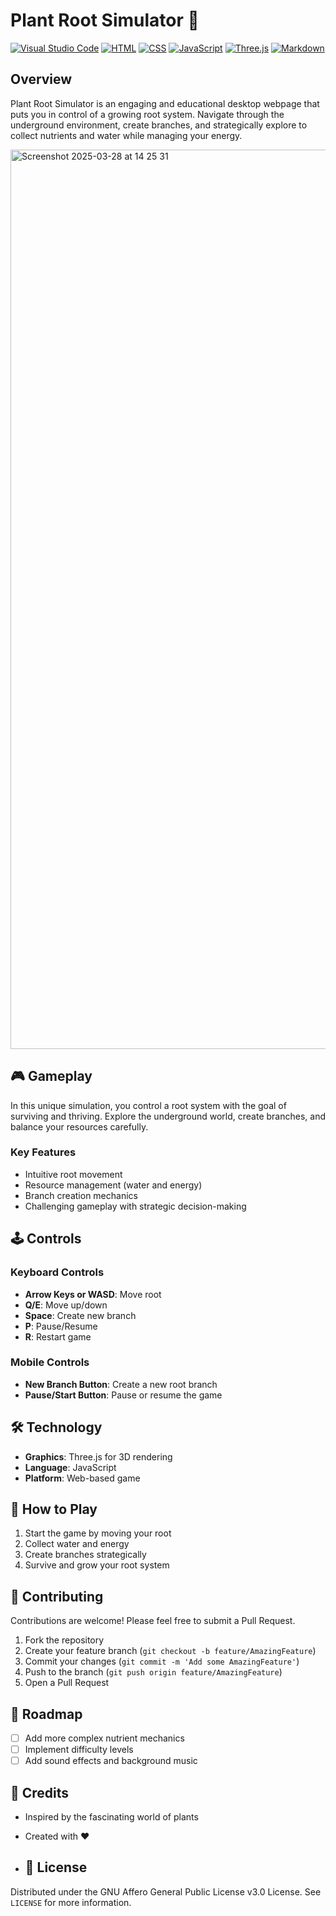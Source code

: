 # Plant Root Simulator 🌱
[![Visual Studio Code](https://custom-icon-badges.demolab.com/badge/Visual%20Studio%20Code-0078d7.svg?logo=vsc&logoColor=white)](#)
[![HTML](https://img.shields.io/badge/HTML-%23E34F26.svg?logo=html5&logoColor=white)](#)
[![CSS](https://img.shields.io/badge/CSS-1572B6?logo=css3&logoColor=fff)](#)
[![JavaScript](https://img.shields.io/badge/JavaScript-F7DF1E?logo=javascript&logoColor=000)](#)
[![Three.js](https://img.shields.io/badge/Three.js-000?logo=threedotjs&logoColor=fff)](#)
[![Markdown](https://img.shields.io/badge/Markdown-%23000000.svg?logo=markdown&logoColor=white)](#)

## Overview

Plant Root Simulator is an engaging and educational desktop webpage that puts you in control of a growing root system. Navigate through the underground environment, create branches, and strategically explore to collect nutrients and water while managing your energy.

<img width="1439" alt="Screenshot 2025-03-28 at 14 25 31" src="https://github.com/user-attachments/assets/c5dead71-03ec-4569-9446-505e4d72440a" />


## 🎮 Gameplay

In this unique simulation, you control a root system with the goal of surviving and thriving. Explore the underground world, create branches, and balance your resources carefully.

### Key Features
- Intuitive root movement
- Resource management (water and energy)
- Branch creation mechanics
- Challenging gameplay with strategic decision-making

## 🕹️ Controls

### Keyboard Controls
- **Arrow Keys or WASD**: Move root
- **Q/E**: Move up/down
- **Space**: Create new branch
- **P**: Pause/Resume
- **R**: Restart game

### Mobile Controls
- **New Branch Button**: Create a new root branch
- **Pause/Start Button**: Pause or resume the game

## 🛠️ Technology

- **Graphics**: Three.js for 3D rendering
- **Language**: JavaScript
- **Platform**: Web-based game

## 🚀 How to Play

1. Start the game by moving your root
2. Collect water and energy
3. Create branches strategically
4. Survive and grow your root system

## 🤝 Contributing

Contributions are welcome! Please feel free to submit a Pull Request.

1. Fork the repository
2. Create your feature branch (`git checkout -b feature/AmazingFeature`)
3. Commit your changes (`git commit -m 'Add some AmazingFeature'`)
4. Push to the branch (`git push origin feature/AmazingFeature`)
5. Open a Pull Request

## 🎨 Roadmap

- [ ] Add more complex nutrient mechanics
- [ ] Implement difficulty levels
- [ ] Add sound effects and background music

## 🌟 Credits

- Inspired by the fascinating world of plants
- Created with ❤️

- ## 📄 License

Distributed under the GNU Affero General Public License v3.0 License. See `LICENSE` for more information.
